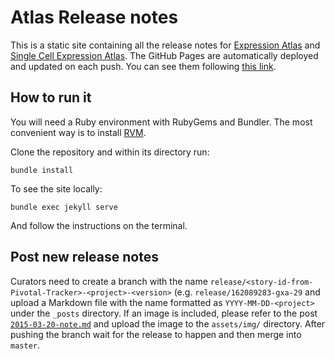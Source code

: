 # Atlas Release notes

This is a static site containing all the release notes for [Expression Atlas](https://www.ebi.ac.uk/gxa) and [Single
Cell Expression Atlas](https://www.ebi.ac.uk/gxa/sc). The GitHub Pages are automatically deployed and updated on each
push. You can see them following [this link](https://ebi-gene-expression-group.github.io/atlas-release-notes/).

## How to run it

You will need a Ruby environment with RubyGems and Bundler. The most convenient way is to install
[RVM](https://rvm.io/).

Clone the repository and within its directory run:
```
bundle install
```

To see the site locally:
```
bundle exec jekyll serve
````

And follow the instructions on the terminal.

## Post new release notes
Curators need to create a branch with the name `release/<story-id-from-Pivotal-Tracker>-<project>-<version>` (e.g.
`release/162089283-gxa-29` and upload a Markdown file with the name formatted as `YYYY-MM-DD-<project>` under the
`_posts` directory. If an image is included, please refer to the post [`2015-03-20-note.md`](https://github.com/ebi-gene-expression-group/atlas-release-notes/blob/master/_posts/2015-03-20-note.md) and upload the
image to the `assets/img/` directory. After pushing the branch wait for the release to happen and then merge into
`master`.

